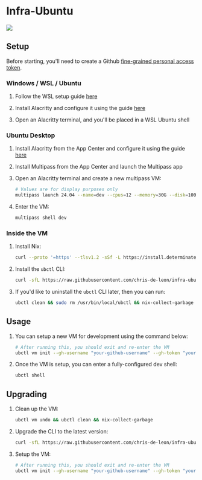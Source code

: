 # Infra-Ubuntu

<div>
  <a href="https://github.com/chris-de-leon/infra-ubuntu/actions">
  <img src="https://github.com/chris-de-leon/infra-ubuntu/actions/workflows/release.yml/badge.svg"/>
 </a>
</div>

## Setup

Before starting, you'll need to create a Github [fine-grained personal access token](https://docs.github.com/en/authentication/keeping-your-account-and-data-secure/managing-your-personal-access-tokens#creating-a-fine-grained-personal-access-token).

### Windows / WSL / Ubuntu

1. Follow the WSL setup guide [here](./docs/wsl.md)

1. Install Alacritty and configure it using the guide [here](./docs/alacritty.windows.md)

1. Open an Alacritty terminal, and you'll be placed in a WSL Ubuntu shell

### Ubuntu Desktop

1. Install Alacritty from the App Center and configure it using the guide [here](./docs/alacritty.ubuntu.md)

1. Install Multipass from the App Center and launch the Multipass app

1. Open an Alacritty terminal and create a new multipass VM:

   ```sh
   # Values are for display purposes only
   multipass launch 24.04 --name=dev --cpus=12 --memory=30G --disk=100G
   ```

1. Enter the VM:

   ```sh
   multipass shell dev
   ```

### Inside the VM

1. Install Nix:

   ```sh
   curl --proto '=https' --tlsv1.2 -sSf -L https://install.determinate.systems/nix | sh -s -- install --no-confirm
   ```

1. Install the `ubctl` CLI:

   ```sh
   curl -sfL https://raw.githubusercontent.com/chris-de-leon/infra-ubuntu/refs/heads/master/install.sh | bash
   ```

1. If you'd like to uninstall the `ubctl` CLI later, then you can run:

   ```sh
   ubctl clean && sudo rm /usr/bin/local/ubctl && nix-collect-garbage
   ```

## Usage

1. You can setup a new VM for development using the command below:

   ```sh
   # After running this, you should exit and re-enter the VM
   ubctl vm init --gh-username "your-github-username" --gh-token "your-github-token" --gh-email "your.email@mail.com" --gh-name "your-name"
   ```

1. Once the VM is setup, you can enter a fully-configured dev shell:

   ```sh
   ubctl shell
   ```

## Upgrading

1. Clean up the VM:

   ```sh
   ubctl vm undo && ubctl clean && nix-collect-garbage
   ```

1. Upgrade the CLI to the latest version:

   ```sh
   curl -sfL https://raw.githubusercontent.com/chris-de-leon/infra-ubuntu/refs/heads/master/install.sh | bash
   ```

1. Setup the VM:

   ```sh
   # After running this, you should exit and re-enter the VM
   ubctl vm init --gh-username "your-github-username" --gh-token "your-github-token" --gh-email "your.email@mail.com" --gh-name "your-name"
   ```
